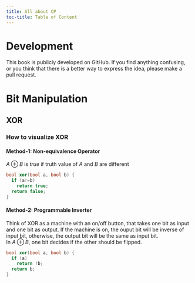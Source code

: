 ```yaml
---
title: All about CP
toc-title: Table of Content
---
```


# Development
This book is publicly developed on GitHub. If you find anything confusing, or you think that there is a better way to express the idea, please make a pull request.

# Bit Manipulation
## XOR
### How to visualize XOR
#### Method-1: Non-equivalence Operator
$A\oplus B$ is $true$ if truth value of $A$ and $B$ are different
```{.cpp .numberLines}
bool xor(bool a, bool b) {
  if (a!=b)
    return true;
  return false;
}
```
#### Method-2: Programmable Inverter
Think of XOR as a machine with an on/off button, that takes one bit as input and one bit as output. If the machine is on, the ouput bit will be inverse of input bit, otherwise, the output bit will be the same as input bit.\
In $A\oplus B$, one bit decides if the other should be flipped.
```{.cpp .numberLines}
bool xor(bool a, bool b) {
  if (a)
    return !b;
  return b;
}
```